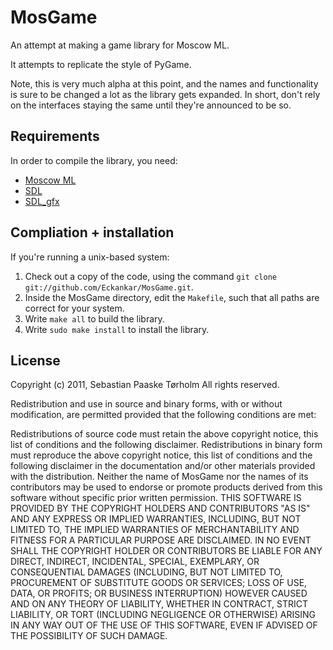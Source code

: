 # MosGame 

An attempt at making a game library for Moscow ML.

It attempts to replicate the style of PyGame.

Note, this is very much alpha at this point, and the names and functionality is sure to be changed a lot as the library gets expanded.
In short, don't rely on the interfaces staying the same until they're announced to be so.

## Requirements

In order to compile the library, you need:

* [Moscow ML](http://github.com/kfl/mosml)
* [SDL](http://www.libsdl.org/)
* [SDL_gfx](http://www.ferzkopp.net/joomla/content/view/19/14/)

## Compliation + installation

If you're running a unix-based system:

1. Check out a copy of the code, using the command `git clone git://github.com/Eckankar/MosGame.git`.
2. Inside the MosGame directory, edit the `Makefile`, such that all paths are correct for your system.
3. Write `make all` to build the library.
4. Write `sudo make install` to install the library.

## License
Copyright (c) 2011, Sebastian Paaske Tørholm
All rights reserved.

Redistribution and use in source and binary forms, with or without modification, are permitted provided that the following conditions are met:

Redistributions of source code must retain the above copyright notice, this list of conditions and the following disclaimer.
Redistributions in binary form must reproduce the above copyright notice, this list of conditions and the following disclaimer in the documentation and/or other materials provided with the distribution.
Neither the name of MosGame nor the names of its contributors may be used to endorse or promote products derived from this software without specific prior written permission.
THIS SOFTWARE IS PROVIDED BY THE COPYRIGHT HOLDERS AND CONTRIBUTORS "AS IS" AND ANY EXPRESS OR IMPLIED WARRANTIES, INCLUDING, BUT NOT LIMITED TO, THE IMPLIED WARRANTIES OF MERCHANTABILITY AND FITNESS FOR A PARTICULAR PURPOSE ARE DISCLAIMED. IN NO EVENT SHALL THE COPYRIGHT HOLDER OR CONTRIBUTORS BE LIABLE FOR ANY DIRECT, INDIRECT, INCIDENTAL, SPECIAL, EXEMPLARY, OR CONSEQUENTIAL DAMAGES (INCLUDING, BUT NOT LIMITED TO, PROCUREMENT OF SUBSTITUTE GOODS OR SERVICES; LOSS OF USE, DATA, OR PROFITS; OR BUSINESS INTERRUPTION) HOWEVER CAUSED AND ON ANY THEORY OF LIABILITY, WHETHER IN CONTRACT, STRICT LIABILITY, OR TORT (INCLUDING NEGLIGENCE OR OTHERWISE) ARISING IN ANY WAY OUT OF THE USE OF THIS SOFTWARE, EVEN IF ADVISED OF THE POSSIBILITY OF SUCH DAMAGE.
